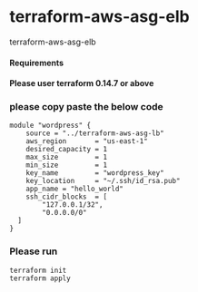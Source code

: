 # terraform-aws-asg-elb
terraform-aws-asg-elb

#### Requirements
#### Please user terraform 0.14.7 or above

### please copy paste the below code
```
module "wordpress" {
    source = "../terraform-aws-asg-lb"
    aws_region       = "us-east-1"
    desired_capacity = 1
    max_size         = 1
    min_size         = 1
    key_name         = "wordpress_key"
    key_location     = "~/.ssh/id_rsa.pub"
    app_name = "hello_world"
    ssh_cidr_blocks  = [
        "127.0.0.1/32",
        "0.0.0.0/0"
  ]
}
```
### Please run
```
terraform init
terraform apply
```